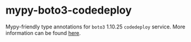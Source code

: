 # mypy-boto3-codedeploy

Mypy-friendly type annotations for `boto3` 1.10.25 `codedeploy` service.
More information can be found [here](https://github.com/vemel/mypy_boto3).